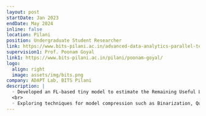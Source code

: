 ```yaml
---
layout: post
startDate: Jan 2023
endDate: May 2024
inline: false
location: Pilani
position: Undergraduate Student Researcher
link: https://www.bits-pilani.ac.in/advanced-data-analytics-parallel-technologies-laboratory/
supervision1: Prof. Poonam Goyal
link1: https://www.bits-pilani.ac.in/pilani/poonam-goyal/
logo:
  align: right
  image: assets/img/bits.png
company: ADAPT Lab, BITS Pilani
description: |
  ◦ Developed an FL-based tiny model to estimate the Remaining Useful Life (RUL) of electric vehicle batteries
  <br>
  ◦ Exploring techniques for model compression such as Binarization, Quantization, Pruning, and Knowledge Distillation to reduce memory constraints for deploying on edge devices and enhance the Machine learning(ML) model’s performance
---
```

